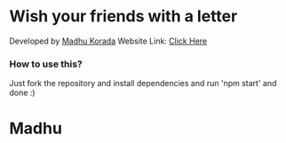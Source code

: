 # Wish your friends with a letter

Developed by [Madhu Korada](https://www.instagram.com/d_a_r_l_i_n_g_001/)
Website Link: [Click Here](https://react-love-letter.vercel.app)

### How to use this?
Just fork the repository and install dependencies and run 'npm start' and done :)

# Madhu
